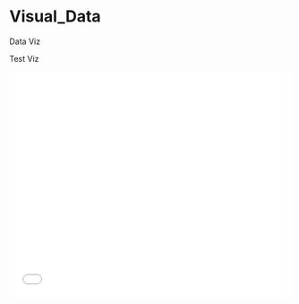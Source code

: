 # Visual_Data
Data Viz

Test Viz


<iframe title="Self Reporting Zip&acute;s" aria-label="Switzerland zip codes choropleth map" id="datawrapper-chart-WAm3x" src="//datawrapper.dwcdn.net/WAm3x/1/" scrolling="no" frameborder="0" style="width: 0; min-width: 100% !important; border: none;" height="402"></iframe><script type="text/javascript">!function(){"use strict";window.addEventListener("message",function(a){if(void 0!==a.data["datawrapper-height"])for(var e in a.data["datawrapper-height"]){var t=document.getElementById("datawrapper-chart-"+e)||document.querySelector("iframe[src*='"+e+"']");t&&(t.style.height=a.data["datawrapper-height"][e]+"px")}})}();
</script>

